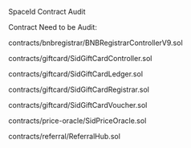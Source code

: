 SpaceId Contract Audit

Contract Need to be Audit: 

contracts/bnbregistrar/BNBRegistrarControllerV9.sol

contracts/giftcard/SidGiftCardController.sol

contracts/giftcard/SidGiftCardLedger.sol

contracts/giftcard/SidGiftCardRegistrar.sol

contracts/giftcard/SidGiftCardVoucher.sol

contracts/price-oracle/SidPriceOracle.sol

contracts/referral/ReferralHub.sol
